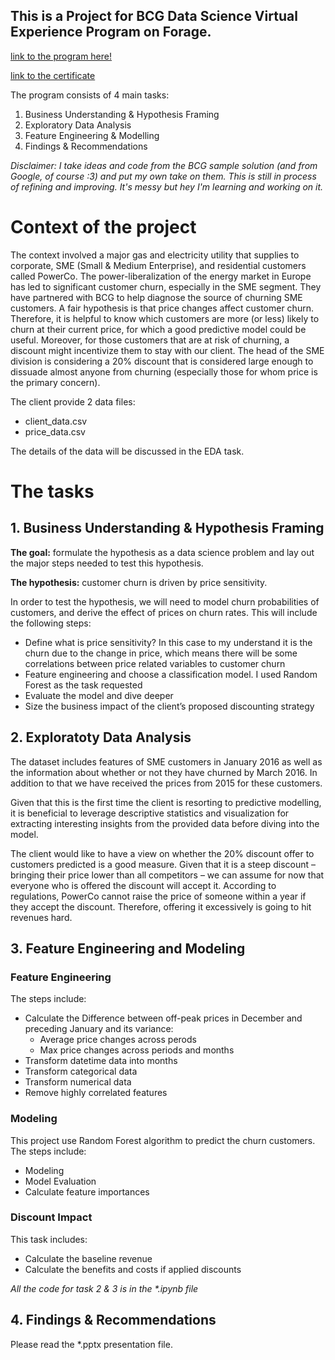 ## This is a Project for BCG Data Science Virtual Experience Program on Forage.

[link to the program here!](https://www.theforage.com/virtual-internships/Tcz8gTtprzAS4xSoK?ref=dDsCRiLXErJmXtsZq)

[link to the certificate](https://forage-uploads-prod.s3.amazonaws.com/completion-certificates/BCG%20/Tcz8gTtprzAS4xSoK_BCG_dDsCRiLXErJmXtsZq_1691288193757_completion_certificate.pdf)

The program consists of 4 main tasks:
1. Business Understanding & Hypothesis Framing
2. Exploratory Data Analysis
3. Feature Engineering & Modelling
4. Findings & Recommendations

*Disclaimer: I take ideas and code from the BCG sample solution (and from Google, of course :3) and put my own take on them.
This is still in process of refining and improving. It's messy but hey I'm learning and working on it.*

# Context of the project
The context involved a major gas and electricity utility that supplies to corporate, SME (Small & Medium Enterprise), and residential customers called PowerCo.
The power-liberalization of the energy market in Europe has led to significant customer churn, especially in the SME segment. 
They have partnered with BCG to help diagnose the source of churning SME customers. 
A fair hypothesis is that price changes affect customer churn. Therefore, it is helpful to know which customers are more (or less) likely to churn at their current price, 
for which a good predictive model could be useful. 
Moreover, for those customers that are at risk of churning, a discount might incentivize them to stay with our client. 
The head of the SME division is considering a 20% discount that is considered large enough to dissuade almost anyone from churning (especially those for whom price is the primary concern).

The client provide 2 data files:
- client_data.csv
- price_data.csv

The details of the data will be discussed in the EDA task.

# The tasks
## 1. Business Understanding & Hypothesis Framing

**The goal:** formulate the hypothesis as a data science problem and lay out the major steps needed to test this hypothesis.

**The hypothesis:** customer churn is driven by price sensitivity. 

In order to test the hypothesis, we will need to model churn probabilities of customers, and derive the effect of prices on churn rates. This will include the following steps:
- Define what is price sensitivity? In this case to my understand it is the churn due to the change in price, which means there will be some correlations between price related variables to customer churn
- Feature engineering and choose a classification model. I used Random Forest as the task requested
- Evaluate the model and dive deeper
- Size the business impact of the client’s proposed discounting strategy

## 2. Exploratoty Data Analysis

The dataset includes features of SME customers in January 2016 as well as the information about whether or not they have churned by March 2016. In addition to that we have received the prices from 2015 for these customers. 

Given that this is the first time the client is resorting to predictive modelling, it is beneficial to leverage descriptive statistics and visualization for extracting interesting insights from the provided data before diving into the model.

The client would like to have a view on whether the 20% discount offer to customers predicted is a good measure. Given that it is a steep discount – bringing their price lower than all competitors – we can assume for now that everyone who is offered the discount will accept it. According to regulations, PowerCo cannot raise the price of someone within a year if they accept the discount. Therefore, offering it excessively is going to hit revenues hard.

## 3. Feature Engineering and Modeling

### Feature Engineering

The steps include:
- Calculate the Difference between off-peak prices in December and preceding January and its variance:
  - Average price changes across perods
  - Max price changes across periods and months
- Transform datetime data into months
- Transform categorical data
- Transform numerical data
- Remove highly correlated features

### Modeling

This project use Random Forest algorithm to predict the churn customers. The steps include:
- Modeling
- Model Evaluation
- Calculate feature importances

### Discount Impact

This task includes:
- Calculate the baseline revenue
- Calculate the benefits and costs if applied discounts

*All the code for task 2 & 3 is in the \*.ipynb file*

## 4. Findings & Recommendations

Please read the *.pptx presentation file.


